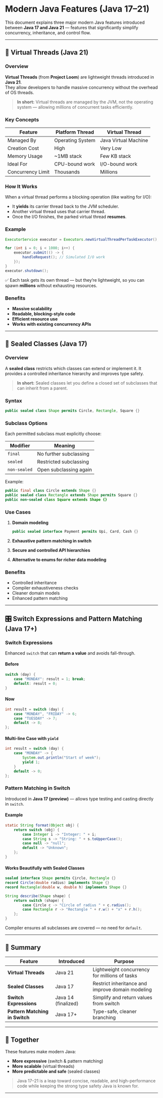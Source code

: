 # Modern Java Features (Java 17–21)

This document explains three major modern Java features introduced between **Java 17 and Java 21** — features that significantly simplify concurrency, inheritance, and control flow.

---

## 🧵 Virtual Threads (Java 21)

### Overview
**Virtual Threads** (from **Project Loom**) are lightweight threads introduced in **Java 21**.  
They allow developers to handle massive concurrency without the overhead of OS threads.

> **In short:** Virtual threads are managed by the JVM, not the operating system — allowing millions of concurrent tasks efficiently.

### Key Concepts
| Feature | Platform Thread | Virtual Thread |
|----------|----------------|----------------|
| Managed By | Operating System | Java Virtual Machine |
| Creation Cost | High | Very Low |
| Memory Usage | ~1MB stack | Few KB stack |
| Ideal For | CPU-bound work | I/O-bound work |
| Concurrency Limit | Thousands | Millions |

### How It Works
When a virtual thread performs a blocking operation (like waiting for I/O):
- It **yields** its carrier thread back to the JVM scheduler.
- Another virtual thread uses that carrier thread.
- Once the I/O finishes, the parked virtual thread **resumes**.

### Example
```java
ExecutorService executor = Executors.newVirtualThreadPerTaskExecutor();

for (int i = 0; i < 1000; i++) {
    executor.submit(() -> {
        handleRequest(); // Simulated I/O work
    });
}
executor.shutdown();
````

✅ Each task gets its own thread — but they’re lightweight, so you can spawn **millions** without exhausting resources.

### Benefits

* **Massive scalability**
* **Readable, blocking-style code**
* **Efficient resource use**
* **Works with existing concurrency APIs**

---

## 🧱 Sealed Classes (Java 17)

### Overview

A **sealed class** restricts which classes can extend or implement it.
It provides a controlled inheritance hierarchy and improves type safety.

> **In short:** Sealed classes let you define a closed set of subclasses that can inherit from a parent.

### Syntax

```java
public sealed class Shape permits Circle, Rectangle, Square {}
```

### Subclass Options

Each permitted subclass must explicitly choose:

| Modifier     | Meaning                |
| ------------ | ---------------------- |
| `final`      | No further subclassing |
| `sealed`     | Restricted subclassing |
| `non-sealed` | Open subclassing again |

Example:

```java
public final class Circle extends Shape {}
public sealed class Rectangle extends Shape permits Square {}
public non-sealed class Square extends Shape {}
```

### Use Cases

1. **Domain modeling**

   ```java
   public sealed interface Payment permits Upi, Card, Cash {}
   ```
2. **Exhaustive pattern matching in switch**
3. **Secure and controlled API hierarchies**
4. **Alternative to enums for richer data modeling**

### Benefits

* Controlled inheritance
* Compiler exhaustiveness checks
* Cleaner domain models
* Enhanced pattern matching

---

## 🎛️ Switch Expressions and Pattern Matching (Java 17+)

### Switch Expressions

Enhanced `switch` that can **return a value** and avoids fall-through.

#### Before

```java
switch (day) {
    case "MONDAY": result = 1; break;
    default: result = 0;
}
```

#### Now

```java
int result = switch (day) {
    case "MONDAY", "FRIDAY" -> 6;
    case "TUESDAY" -> 7;
    default -> 8;
};
```

#### Multi-line Case with `yield`

```java
int result = switch (day) {
    case "MONDAY" -> {
        System.out.println("Start of week");
        yield 1;
    }
    default -> 0;
};
```

### Pattern Matching in Switch

Introduced in **Java 17 (preview)** — allows type testing and casting directly in `switch`.

#### Example

```java
static String format(Object obj) {
    return switch (obj) {
        case Integer i -> "Integer: " + i;
        case String s -> "String: " + s.toUpperCase();
        case null -> "null";
        default -> "Unknown";
    };
}
```

#### Works Beautifully with Sealed Classes

```java
sealed interface Shape permits Circle, Rectangle {}
record Circle(double radius) implements Shape {}
record Rectangle(double w, double h) implements Shape {}

String describe(Shape shape) {
    return switch (shape) {
        case Circle c -> "Circle of radius " + c.radius();
        case Rectangle r -> "Rectangle " + r.w() + "x" + r.h();
    };
}
```

Compiler ensures all subclasses are covered — no need for `default`.

---

## 🧠 Summary

| Feature                        | Introduced          | Purpose                                          |
| ------------------------------ | ------------------- | ------------------------------------------------ |
| **Virtual Threads**            | Java 21             | Lightweight concurrency for millions of tasks    |
| **Sealed Classes**             | Java 17             | Restrict inheritance and improve domain modeling |
| **Switch Expressions**         | Java 14 (finalized) | Simplify and return values from switch           |
| **Pattern Matching in Switch** | Java 17+            | Type-safe, cleaner branching                     |

---

## 🧩 Together

These features make modern Java:

* **More expressive** (switch & pattern matching)
* **More scalable** (virtual threads)
* **More predictable and safe** (sealed classes)

> Java 17–21 is a leap toward concise, readable, and high-performance code while keeping the strong type safety Java is known for.

---

